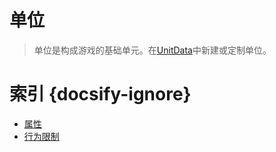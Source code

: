 # 单位

> 单位是构成游戏的基础单元。在[UnitData]中新建或定制单位。

[UnitData]: 404

# 索引 {docsify-ignore}
  * [属性](/ac/unit/attribute)
  * [行为限制](/ac/unit/restriction)
